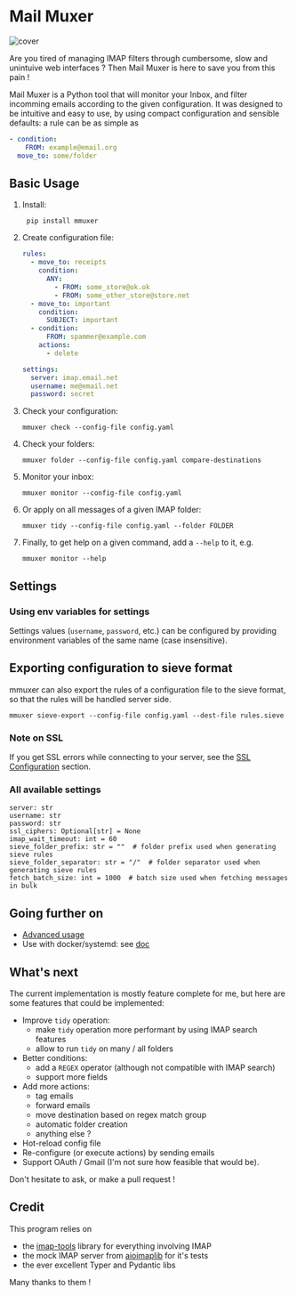 # Mail Muxer

![cover](assets/cover.png)

Are you tired of managing IMAP filters through cumbersome, slow and unintuive web interfaces ? Then Mail Muxer is here to save you from this pain !

Mail Muxer is a Python tool that will monitor your Inbox, and filter incomming emails according to the given configuration. It was designed to be intuitive and easy to use, by using compact configuration and sensible defaults: a rule can be as simple as
```yaml
- condition:
    FROM: example@email.org
  move_to: some/folder
```

## Basic Usage

1. Install:

        pip install mmuxer

2. Create configuration file:
    ```yaml
    rules:
      - move_to: receipts
        condition:
          ANY:
            - FROM: some_store@ok.ok
            - FROM: some_other_store@store.net
      - move_to: important
        condition:
          SUBJECT: important
      - condition:
          FROM: spammer@example.com
        actions:
          - delete

    settings:
      server: imap.email.net
      username: me@email.net
      password: secret
    ```
3. Check your configuration:

       mmuxer check --config-file config.yaml

4. Check your folders:

       mmuxer folder --config-file config.yaml compare-destinations

5. Monitor your inbox:

       mmuxer monitor --config-file config.yaml

6. Or apply on all messages of a given IMAP folder:

       mmuxer tidy --config-file config.yaml --folder FOLDER

7. Finally, to get help on a given command, add a `--help` to it, e.g.

       mmuxer monitor --help

## Settings

### Using env variables for settings

Settings values (`username`, `password`, etc.) can be configured by providing environment variables of the same name (case insensitive).

## Exporting configuration to sieve format

mmuxer can also export the rules of a configuration file to the sieve format, so that the rules will be handled server side.

    mmuxer sieve-export --config-file config.yaml --dest-file rules.sieve

### Note on SSL

If you get SSL errors while connecting to your server, see the [SSL Configuration](./docs/advanced_usage.md#ssl-configuration) section.

### All available settings

    server: str
    username: str
    password: str
    ssl_ciphers: Optional[str] = None
    imap_wait_timeout: int = 60
    sieve_folder_prefix: str = ""  # folder prefix used when generating sieve rules
    sieve_folder_separator: str = "/"  # folder separator used when generating sieve rules
    fetch_batch_size: int = 1000  # batch size used when fetching messages in bulk

## Going further on

- [Advanced usage](./docs/advanced_usage.md)
- Use with docker/systemd: see [doc](./service/README.md)

## What's next

The current implementation is mostly feature complete for me, but here are some features that could be implemented:

- Improve `tidy` operation:
  - make `tidy` operation more performant by using IMAP search features
  - allow to run `tidy` on many / all folders
- Better conditions:
  - add a `REGEX` operator (although not compatible with IMAP search)
  - support more fields
- Add more actions:
  - tag emails
  - forward emails
  - move destination based on regex match group
  - automatic folder creation
  - anything else ?
- Hot-reload config file
- Re-configure (or execute actions) by sending emails
- Support OAuth / Gmail (I'm not sure how feasible that would be).

Don't hesitate to ask, or make a pull request !

## Credit

This program relies on
- the [imap-tools](https://github.com/ikvk/imap_tools) library for everything involving IMAP
- the mock IMAP server from [aioimaplib](https://github.com/bamthomas/aioimaplib) for it's tests
- the ever excellent Typer and Pydantic libs

Many thanks to them !
